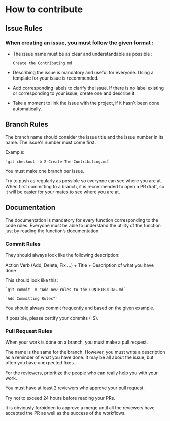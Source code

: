 # How to contribute

## Issue Rules

### When creating an issue, you must follow the given format :

- The issue name must be as clear and understandable as possible :

  `Create the Contributing.md`

- Describing the issue is mandatory and useful for everyone. Using a template for your issue is recommended.
- Add corresponding labels to clarify the issue. If there is no label existing or corresponding to your issue, create one and describe it.
- Take a moment to link the issue with the project, if it hasn't been done automatically.

## Branch Rules

The branch name should consider the issue title and the issue number in its name. The issue's number must come first.

Example:

    `git checkout -b 2-Create-The-Contributing.md`

You must make one branch per issue.

Try to push as regularly as possible so everyone can see where you are at. When first committing to a branch, it is recommended to open a PR draft, so it will be easier for your mates to see where you are at.

## Documentation

The documentation is mandatory for every function corresponding to the code rules. Everyone must be able to understand the utility of the function just by reading the function’s documentation.

### Commit Rules

They should always look like the following description:

Action Verb (Add, Delete, Fix ...) + Title + Description of what you have done

This should look like this:

    `git commit -m "Add new rules to the CONTRIBUTING.md`

    `Add Committing Rules"`

You should always commit frequently and based on the given example.

If possible, please certify your commits (-S).

### Pull Request Rules

When your work is done on a branch, you must make a pull request.

The name is the same for the branch. However, you must write a description as a reminder of what you have done. It may be all about the issue, but often you have unexpected fixes.

For the reviewers, prioritize the people who can really help you with your work.

You must have at least 2 reviewers who approve your pull request.

Try not to exceed 24 hours before reading your PRs.

It is obviously forbidden to approve a merge until all the reviewers have accepted the PR as well as the success of the workflows.

